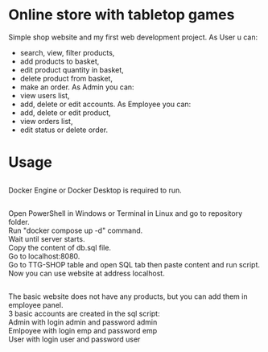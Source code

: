 # Online store with tabletop games
Simple shop website and my first web development project.
As User u can:
- search, view, filter products,
- add products to basket,
- edit product quantity in basket,
- delete product from basket,
- make an order.
As Admin you can:
- view users list,
- add, delete or edit accounts.
As Employee you can:
- add, delete or edit product,
- view orders list,
- edit status or delete order.
# Usage
##
Docker Engine or Docker Desktop is required to run.
##
Open PowerShell in Windows or Terminal in Linux and go to repository folder.\
Run "docker compose up -d" command.\
Wait until server starts.\
Copy the content of db.sql file.\
Go to localhost:8080.\
Go to TTG-SHOP table and open SQL tab then paste content and run script.\
Now you can use website at address localhost.
##
The basic website does not have any products, but you can add them in employee panel.\
3 basic accounts are created in the sql script:\
Admin with login admin and password admin\
Emlpoyee with login emp and password emp\
User with login user and password user

